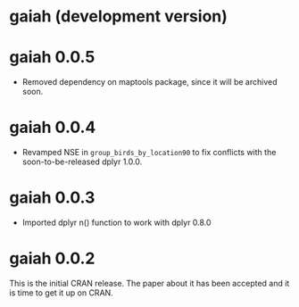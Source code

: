# gaiah (development version)

# gaiah 0.0.5

* Removed dependency on maptools package, since it will be archived soon.

# gaiah 0.0.4

* Revamped NSE in `group_birds_by_location90` to fix conflicts with
the soon-to-be-released dplyr 1.0.0.

# gaiah 0.0.3

* Imported dplyr n() function to work with dplyr 0.8.0

# gaiah 0.0.2

This is the initial CRAN release.  The paper about it has been accepted and it 
is time to get it up on CRAN.

